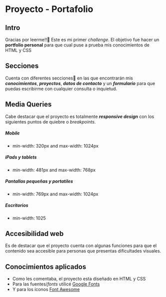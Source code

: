﻿# Proyecto - Portafolio

## Intro

Gracias por leerme!!🥰 Este es mi primer _challenge_. El objetivo fue hacer un **portfolio personal** para que cual puse a prueba mis conocimientos de HTML y CSS

## Secciones

Cuenta con diferentes secciones📑 en las que encontrarán mis **_conocimientos_**, **_proyectos_**, **_datos de contacto_** y un **_formulario_** para que puedas escribirme con cualquier consulta o inquietud.

## Media Queries

Cabe destacar que el proyecto es totalmente **_responsive design_** con los siguientes puntos de quiebre o _breakpoints_.

##### Mobile

- min-width: 320px and max-width: 1024px

##### iPads y tablets

- min-width: 481px and max-width: 768px

##### Pantallas pequeñas y portatiles

- min-width: 769px and max-width: 1024px

##### Escritorios

- min-width: 1025

## Accesibilidad web

Es de destacar que el proyecto cuenta con algunas funciones para que el contenido sea accesible para personas que presentas dificultades visuales.

## Conocimientos aplicados

- Como les comentaba, el proyecto esta diseñado en HTML y CSS
- Para las fuentes/*fonts* utilicé [Google Fonts](https://fonts.google.com/ "Google Fonts")
- Y para los íconos [Font Awesome](https://fontawesome.com/icons "Font Awesome")
